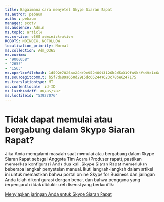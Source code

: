 ```yaml
---
title: Bagaimana cara menyetel Skype Siaran Rapat
ms.author: pebaum
author: pebaum
manager: scotv
ms.audience: Admin
ms.topic: article
ms.service: o365-administration
ROBOTS: NOINDEX, NOFOLLOW
localization_priority: Normal
ms.collection: Adm_O365
ms.custom:
- "9000058"
- "2655"
- "1563"
ms.openlocfilehash: 1d59207826ac284d9c95248003126b8d5a319fa9b4fa49e1c6a451558989b8cc
ms.sourcegitcommit: b5f7da89a650d2915dc652449623c78be6247175
ms.translationtype: MT
ms.contentlocale: id-ID
ms.lasthandoff: 08/05/2021
ms.locfileid: "53927076"
---
```

# <a name="cant-start-or-join-a-skype-meeting-broadcast"></a>Tidak dapat memulai atau bergabung dalam Skype Siaran Rapat?

Jika Anda mengalami masalah saat memulai atau bergabung dalam Skype Siaran Rapat sebagai Anggota Tim Acara (Produser rapat), pastikan memeriksa konfigurasi Anda dua kali. Skype Siaran Rapat memerlukan beberapa langkah penyetelan manual. Ikuti langkah-langkah dalam artikel ini untuk memastikan bahwa portal online Skype for Business dan jaringan Anda telah dikonfigurasi dengan benar, dan bahwa pengguna yang terpengaruh tidak diblokir oleh lisensi yang berkonflik:

[Menyiapkan jaringan Anda untuk Skype Siaran Rapat](https://docs.microsoft.com/SkypeForBusiness/set-up-your-network-for-skype-meeting-broadcast/set-up-your-network-for-skype-meeting-broadcast)